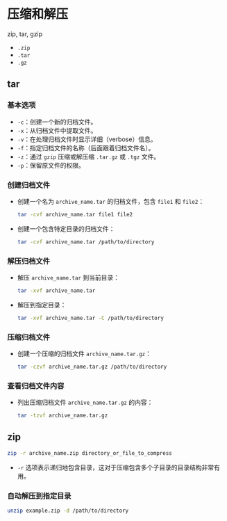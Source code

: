 # 压缩和解压

zip, tar, gzip
- `.zip`
- `.tar`
- `.gz`


## tar

### 基本选项
- `-c`：创建一个新的归档文件。
- `-x`：从归档文件中提取文件。
- `-v`：在处理归档文件时显示详细（verbose）信息。
- `-f`：指定归档文件的名称（后面跟着归档文件名）。
- `-z`：通过 `gzip` 压缩或解压缩 `.tar.gz` 或 `.tgz` 文件。
- `-p`：保留原文件的权限。

### 创建归档文件
- 创建一个名为 `archive_name.tar` 的归档文件，包含 `file1` 和 `file2`：
  ```bash
  tar -cvf archive_name.tar file1 file2
  ```

- 创建一个包含特定目录的归档文件：
  ```bash
  tar -cvf archive_name.tar /path/to/directory
  ```

### 解压归档文件
- 解压 `archive_name.tar` 到当前目录：
  ```bash
  tar -xvf archive_name.tar
  ```

- 解压到指定目录：
  ```bash
  tar -xvf archive_name.tar -C /path/to/directory
  ```

### 压缩归档文件
- 创建一个压缩的归档文件 `archive_name.tar.gz`：
  ```bash
  tar -czvf archive_name.tar.gz /path/to/directory
  ```

### 查看归档文件内容 

- 列出压缩归档文件 `archive_name.tar.gz` 的内容：
  ```bash
  tar -tzvf archive_name.tar.gz
  ```

## zip

```bash
zip -r archive_name.zip directory_or_file_to_compress
```
    
- `-r` 选项表示递归地包含目录，这对于压缩包含多个子目录的目录结构非常有用。

### 自动解压到指定目录

```bash
unzip example.zip -d /path/to/directory
```